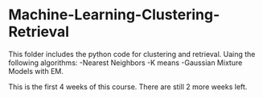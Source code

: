 # Machine-Learning-Clustering-Retrieval
This folder includes the python code for clustering and retrieval.
Uaing the following algorithms:
-Nearest Neighbors
-K means
-Gaussian Mixture Models with EM.

This is the first 4 weeks of this course.
There are still 2 more weeks left.



